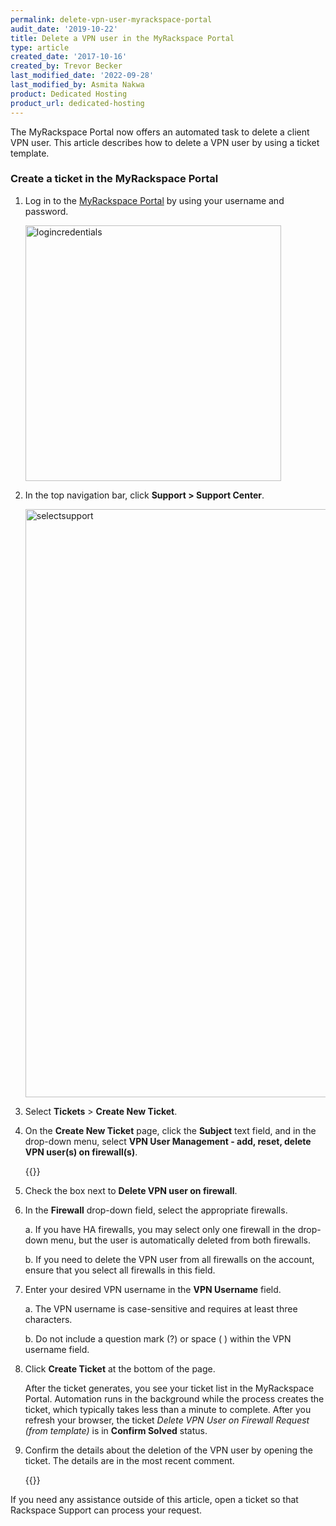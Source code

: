 ```yaml
---
permalink: delete-vpn-user-myrackspace-portal
audit_date: '2019-10-22'
title: Delete a VPN user in the MyRackspace Portal
type: article
created_date: '2017-10-16'
created_by: Trevor Becker
last_modified_date: '2022-09-28'
last_modified_by: Asmita Nakwa
product: Dedicated Hosting
product_url: dedicated-hosting
---
```


The MyRackspace Portal now offers an automated task to delete a client VPN user.
This article describes how to delete a VPN user by using a ticket template.

### Create a ticket in the MyRackspace Portal

1. Log in to the [MyRackspace Portal](https://login.rackspace.com) by using your
   username and password.

   <img width="409" alt="logincredentials" src="/support/how-to/delete-vpn-user-myrackspace-portal/deletevpn1.png">

2. In the top navigation bar, click **Support > Support Center**.

   <img width="941" alt="selectsupport" src="/support/how-to/delete-vpn-user-myrackspace-portal/deletevpn2.png"> 

3. Select **Tickets** > **Create New Ticket**.

4. On the **Create New Ticket** page, click the **Subject** text field, and in
   the drop-down menu, select **VPN User Management - add, reset, delete VPN user(s) on firewall(s)**.

   {{<image src="image003.jpeg" alt="" title="">}}

5. Check the box next to **Delete VPN user on firewall**.

6. In the **Firewall** drop-down field, select the appropriate firewalls.

   a. If you have HA firewalls, you may select only one firewall in the drop-down
   menu, but the user is automatically deleted from both firewalls.

   b. If you need to delete the VPN user from all firewalls on the account,
   ensure that you select all firewalls in this field.

7. Enter your desired VPN username in the **VPN Username** field.

   a. The VPN username is case-sensitive and requires at least three characters.

   b. Do not include a question mark (?) or space ( ) within the VPN username field.

8. Click **Create Ticket** at the bottom of the page.

   After the ticket generates, you see your ticket list in
   the MyRackspace Portal. Automation runs in the background while the process
   creates the ticket, which typically takes less than a minute to complete.
   After you refresh your browser, the ticket *Delete VPN User on Firewall Request (from template)*
   is in **Confirm Solved** status.

9. Confirm the details about the deletion of the VPN user by opening the ticket.
   The details are in the most recent comment.

   {{<image src="image004.jpeg" alt="" title="">}}

If you need any assistance outside of this article, open a ticket so that
Rackspace Support can process your request.
